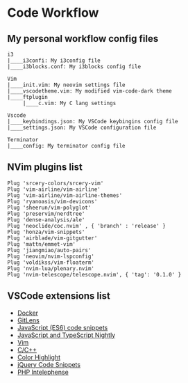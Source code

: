 # Code Workflow

## My personal workflow config files

```
i3
|____i3confi: My i3config file
|____i3blocks.conf: My i3blocks config file

Vim
|____init.vim: My neovim settings file
|____vscodetheme.vim: My modified vim-code-dark theme
|____ftplugin
     |____c.vim: My C lang settings

Vscode
|____keybindings.json: My VSCode keybingins config file
|____settings.json: My VSCode configuration file

Terminator
|____config: My terminator config file
```

## NVim plugins list

```
Plug 'srcery-colors/srcery-vim'
Plug 'vim-airline/vim-airline'
Plug 'vim-airline/vim-airline-themes'
Plug 'ryanoasis/vim-devicons'
Plug 'sheerun/vim-polyglot'
Plug 'preservim/nerdtree'
Plug 'dense-analysis/ale'
Plug 'neoclide/coc.nvim' , { 'branch' : 'release' }
Plug 'honza/vim-snippets'
Plug 'airblade/vim-gitgutter'
Plug 'mattn/emmet-vim'
Plug 'jiangmiao/auto-pairs'
Plug 'neovim/nvim-lspconfig'
Plug 'voldikss/vim-floaterm'
Plug 'nvim-lua/plenary.nvim'
Plug 'nvim-telescope/telescope.nvim', { 'tag': '0.1.0' }
```

## VSCode extensions list
- [Docker](https://marketplace.visualstudio.com/items?itemName=ms-azuretools.vscode-docker)
- [GitLens](https://marketplace.visualstudio.com/items?itemName=eamodio.gitlens)
- [JavaScript (ES6) code snippets](https://marketplace.visualstudio.com/items?itemName=xabikos.JavaScriptSnippets)
- [JavaScript and TypeScript Nightly](https://marketplace.visualstudio.com/items?itemName=ms-vscode.vscode-typescript-next)
- [Vim](https://marketplace.visualstudio.com/items?itemName=vscodevim.vim)
- [C/C++](https://marketplace.visualstudio.com/items?itemName=ms-vscode.cpptools)
- [Color Highlight](https://marketplace.visualstudio.com/items?itemName=naumovs.color-highlight)
- [jQuery Code Snippets](https://marketplace.visualstudio.com/items?itemName=donjayamanne.jquerysnippets)
- [PHP Intelephense](https://marketplace.visualstudio.com/items?itemName=bmewburn.vscode-intelephense-client)
